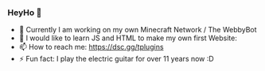 ### HeyHo 👋

- 🔭 Currently I am working on my own Minecraft Network / The WebbyBot
- 🌱 I would like to learn JS and HTML to make my own first Website:
- 📫 How to reach me: https://dsc.gg/tplugins
- ⚡ Fun fact: I play the electric guitar for over 11 years now :D
